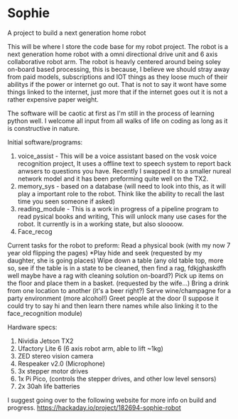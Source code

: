 # Sophie
A project to build a next generation home robot

This will be where I store the code base for my robot project. The robot is a next generation home robot with a omni directional drive unit and 6 axis collaborative robot arm. The robot is heavly centered around being soley on-board based processing, this is because, I believe we should stray away from paid models, subscriptions and IOT things as they loose much of their abilitys if the power or internet go out. That is not to say it wont have some things linked to the internet, just more that if the internet goes out it is not a rather expensive paper weight. 

The software will be caotic at first as I'm still in the process of learning python well. I welcome all input from all walks of life on coding as long as it is constructive in nature.

Initial software/programs:
1. voice_assist - This will be a voice assistant based on the vosk voice recognition project, It uses a offline text to speech system to report back anwsers to questions you have. Recently I swapped it to a smaller nureal network model and it has been preforming quite well on the TX2.
2. memory_sys - based on a database (will need to look into this, as it will play a important role to the robot. Think like the ability to recall the last time you seen someone if asked) 
3. reading_module - This is a work in progress of a pipeline program to read pysical books and writing, This will unlock many use cases for the robot. It currently is in a working state, but also sloooow. 
4. Face_recog

Current tasks for the robot to preform:
Read a physical book (with my now 7 year old flipping the pages) 
*Play hide and seek (requested by my daughter, she is going places)
Wipe down a table (any old table top, more so, see if the table is in a state to be cleaned, then find a rag, fdkjghaskdfh well maybe have a rag with cleaning solution on-board?)
Pick up items on the floor and place them in a basket. (requested by the wife...) 
Bring a drink from one location to another (it's a beer right?)
Serve wine/champagne for a party environment (more alcohol!)
Greet people at the door (I suppose it could try to say hi and then learn there names while also linking it to the face_recognition module)

Hardware specs:
1. Nividia Jetson TX2
2. Ufactory Lite 6 (6 axis robot arm, able to lift ~1kg)
3. ZED stereo vision camera
4. Respeaker v2.0 (Microphone)
5. 3x stepper motor drives
6. 1x Pi Pico, (controls the stepper drives, and other low level sensors)
7. 2x 30ah life batteries 

I suggest going over to the following website for more info on build and progress. https://hackaday.io/project/182694-sophie-robot
